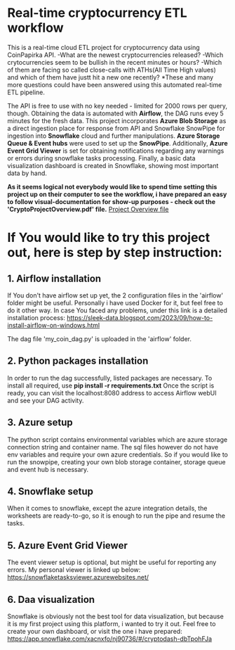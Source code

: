 # Real-time cryptocurrency ETL workflow
This is a real-time cloud ETL project for cryptocurrency data using CoinPapirka API.
-What are the newest cryptocurrencies released? 
-Which crytocurrencies seem to be bullish in the recent minutes or hours?
-Which of them are facing so called close-calls with ATHs(All Time High values) and which of them have justt hit a new one recently?
*These and many more questions could have been answered using this automated real-time ETL pipeline.

The API is free to use with no key needed - limited for 2000 rows per query, though. 
Obtaining the data is automated with **Airflow**, the DAG runs evey 5 minutes for the fresh data.
This project incorporates **Azure Blob Storage** as a direct ingestion place for response from API and Snowflake SnowPipe for ingestion into **Snowflake** cloud and further manipulations. 
**Azure Storage Queue & Event hubs** were used to set up the **SnowPipe**. 
Additionally, **Azure Event Grid Viewer** is set for obtaining notifications regarding any warnings or errors during snowflake tasks processing.
Finally, a basic data visualization dashboard is created in Snowflake, showing most important data by hand.

**As it seems logical not everybody would like to spend time setting this project up on their computer to see the workflow, i have prepared an easy to follow visual-documentation 
for show-up purposes - check out the 'CryptoProjectOverview.pdf' file.**
[Project Overview file](/CryptoProjectOverview.pdf)

# If You would like to try this project out, here is step by step instruction:
## 1. Airflow installation
   If You don't have airflow set up yet, the 2 configuration files in the 'airflow' folder might be useful. Personally i have used Docker for it, but feel free to do it other way.
   In case You faced any problems, under this link is a detailed installation process:
   https://sleek-data.blogspot.com/2023/09/how-to-install-airflow-on-windows.html

  The dag file 'my_coin_dag.py' is uploaded in the 'airflow' folder.
## 2. Python packages installation
   In order to run the dag successfully, listed packages are necessary. To install all required, use **pip install -r requirements.txt**
   Once the script is ready, you can visit the localhost:8080 address to access Airflow webUI and see your DAG activity.

## 3. Azure setup
   The python script contains environmental variables which are azure storage connection string and container name. The sql files however do not have env variables and require your own azure credentials.
   So if you would like to run the snowpipe, creating your own blob storage container, storage queue and event hub is necessary.

## 4. Snowflake setup
   When it comes to snowflake, except the azure integration details, the worksheets are ready-to-go, so it is enough to run the pipe and resume the tasks.

## 5. Azure Event Grid Viewer
   The event viewer setup is optional, but might be useful for reporting any errors. My personal viewer is linked up below:
   https://snowflaketasksviewer.azurewebsites.net/

## 6. Daa visualization
   Snowflake is obviously not the best tool for data visualization, but because it is my first project using this platform, i wanted to try it out. Feel free to create your own dashboard, or visit the one i have prepared:
   https://app.snowflake.com/xacnxfo/nj90736/#/cryptodash-dbTpohFJa
